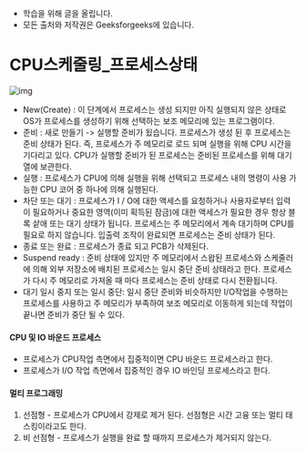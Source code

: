 - 학습을 위해 글을 올립니다.
- 모든 출처와 저작권은 Geeksforgeeks에 있습니다.

[^출처]: https://www.geeksforgeeks.org/



# CPU스케줄링_프로세스상태

![img](https://www.geeksforgeeks.org/wp-content/uploads/gq/2015/06/process-states1.png)

- New(Create) : 이 단계에서 프로세스는 생성 되지만 아직 실행되지 않은 상태로 OS가 프로세스를 생성하기 위해 선택하는 보조 메모리에 있는 프로그램이다.
- 준비 : 새로 만들기 -> 실행할 준비가 됬습니다. 프로세스가 생성 된 후 프로세스는 준비 상태가 된다. 즉, 프로세스가 주 메모리로 로드 되며 실행을 위해 CPU 시간을 기다리고 있다. CPU가 실행할 준비가 된 프로세스는 준비된 프로세스를 위해 대기열에 보관한다.
- 실행 : 프로세스가 CPU에 의해 실행을 위해 선택되고 프로세스 내의 명령이 사용 가능한 CPU 코어 중 하나에 의해 실행된다. 
- 차단 또는 대기 : 프로세스가 I / O에 대한 액세스를 요청하거나 사용자로부터 입력이 필요하거나 중요한 영역(이미 획득된 잠금)에 대한 액세스가 필요한 경우 항상 블록 샅애 또는 대기 상태가 됩니다. 프로세스는 주 메모리에서 계속 대기하며 CPU를 필요로 하지 않습니다. 입출력 조작이 완료되면 프로세스는 준비 상태가 된다.
- 종료 또는 완료 : 프로세스가 종료 되고 PCB가 삭제된다.
- Suspend ready : 준비 상태에 있지만 주 메모리에서 스왑된 프로세스와 스케줄러에 의해 외부 저장소에 배치된 프로세스는 일시 중단 준비 상태라고 한다. 프로세스가 다시 주 메모리로 가져올 때 마다 프로세스는 준비 상태로 다시 전환됩니다.
- 대기 일시 중지 또는 일시 중단: 일시 중단 준비와 비슷하지만 I/O작업을 수행하는 프로세스를 사용하고 주 메모리가 부족하여 보조 메모리로 이동하게 되는데 작업이 끝나면 준비가 중단 될 수 있다.



#### CPU 및 IO 바운드 프로세스

- 프로세스가 CPU작업 측면에서 집중적이면 CPU 바운드 프로세스라고 한다.
- 프로세스가 I/O 작업 측면에서 집중적인 경우 IO 바인딩 프로세스라고 한다.



#### 멀티 프로그래밍

1. 선점형 - 프로세스가 CPU에서 강제로 제거 된다. 선점형은 시간 고융 또는 멀티 태스킹이라고도 한다.
2. 비 선점형 - 프로세스가 실행을 완료 할 때까지 프로세스가 제거되지 않는다.

